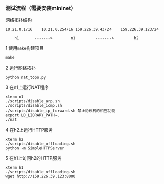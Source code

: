 ### 测试流程（需要安装mininet）
网络拓扑结构
```
10.21.0.1/16    10.21.0.254/16 159.226.39.43/24    159.226.39.123/24
    
    h1       ------->        n1         ------->         h2
```
1 使用`make`构建项目

```shell
make
```

2 运行网络拓扑

```shell
python nat_topo.py
```

3 在n1上运行NAT程序
  
```shell
xterm n1
./scripts/disable_arp.sh
./scripts/disable_icmp.sh
./scripts/disable_ip_forward.sh 禁止协议栈的相应功能
export LD_LIBRARY_PATH=.
./nat
```
4 在h2上运行HTTP服务
 
```shell
xterm h2
./scripts/disable_offloading.sh
python -m SimpleHTTPServer
```
5 在h1上访问h2的HTTP服务

```shell
xterm h1
./scripts/disable_offloading.sh
wget http://159.226.39.123:8000
```
  

